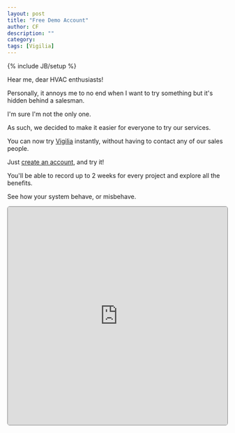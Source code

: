 ```yaml
---
layout: post
title: "Free Demo Account"
author: CF
description: ""
category: 
tags: [Vigilia]
---
```

{% include JB/setup %}

Hear me, dear HVAC enthusiasts!

Personally, it annoys me to no end when I want to try something but
it's hidden behind a salesman.

I'm sure I'm not the only one.

As such, we decided to make it easier for everyone to try our services.

You can now try [Vigilia](https://hvac.io/services/vigilia) instantly,
without having to contact any of our sales people.

Just [create an account](https://hvac.io/registration), and try it!

You'll be able to record up to 2 weeks for every project and explore
all the benefits.

See how your system behave, or misbehave.


<iframe allowfullscreen="" height="500px" mozallowfullscreen="" scrolling="no" src="https://hvac.io/vigilia/embed/g/5371147be4b0222b740851a2?tab=%3Atimeseries&amp;bc%5B%5D=%3Aa10122..0.7..0.2..4.1" style="overflow:hidden; border:1px solid grey;border-radius:5px;background-size: cover;" webkitallowfullscreen="" width="100%"></iframe>
